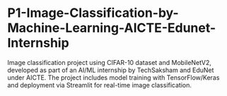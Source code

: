 # P1-Image-Classification-by-Machine-Learning-AICTE-Edunet-Internship
Image classification project using CIFAR-10 dataset and MobileNetV2, developed as part of an AI/ML internship by TechSaksham and EduNet under AICTE. The project includes model training with TensorFlow/Keras and deployment via Streamlit for real-time image classification.
